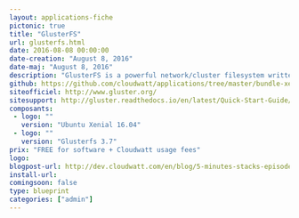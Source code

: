 ```yaml
---
layout: applications-fiche
pictonic: true
title: "GlusterFS"
url: glusterfs.html
date: 2016-08-08 00:00:00
date-creation: "August 8, 2016"
date-maj: "August 8, 2016"
description: "GlusterFS is a powerful network/cluster filesystem written in user space which uses FUSE to hook itself with VFS layer. GlusterFS takes a layered approach to the file system, where features are added/removed as per the requirement. Though GlusterFS is a File System, it uses already tried and tested disk file systems like ext3, ext4, xfs, etc. to store the data. It can easily scale up to petabytes of storage which are available to user under a single mount point. To benefit from this app, you should have an account giving access to both regions fr1 and fr2."
github: https://github.com/cloudwatt/applications/tree/master/bundle-xenial-glusterfs-multi-dc
siteofficiel: http://www.gluster.org/
sitesupport: http://gluster.readthedocs.io/en/latest/Quick-Start-Guide/Quickstart/
composants:
 - logo: ""
   version: "Ubuntu Xenial 16.04"
 - logo: ""
   version: "Glusterfs 3.7"
prix: "FREE for software + Cloudwatt usage fees"
logo: 
blogpost-url: http://dev.cloudwatt.com/en/blog/5-minutes-stacks-episode-twenty-nine-glusterfs.html
install-url: 
comingsoon: false
type: blueprint
categories: ["admin"]
---
```

